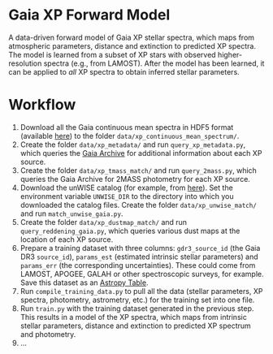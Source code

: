 Gaia XP Forward Model
=====================

A data-driven forward model of Gaia XP stellar spectra, which maps from atmospheric parameters, distance and extinction to predicted XP spectra. The model is learned from a subset of XP stars with observed higher-resolution spectra (e.g., from LAMOST). After the model has been learned, it can be applied to *all* XP spectra to obtain inferred stellar parameters.

Workflow
========

1. Download all the Gaia continuous mean spectra in HDF5 format (available [here](https://sdsc-users.flatironinstitute.org/~gaia/dr3/hdf5/XpContinuousMeanSpectrum/)) to the folder `data/xp_continuous_mean_spectrum/`.
2. Create the folder `data/xp_metadata/` and run `query_xp_metadata.py`, which queries the [Gaia Archive](https://gea.esac.esa.int/archive/) for additional information about each XP source.
3. Create the folder `data/xp_tmass_match/` and run `query_2mass.py`, which queries the Gaia Archive for 2MASS photometry for each XP source.
4. Download the unWISE catalog (for example, from [here](https://portal.nersc.gov/project/cosmo/data/unwise/neo6/unwise-catalog/cat/)). Set the environment variable `UNWISE_DIR` to the directory into which you downloaded the catalog files. Create the folder `data/xp_unwise_match/` and run `match_unwise_gaia.py`.
5. Create the folder `data/xp_dustmap_match/` and run `query_reddening_gaia.py`, which queries various dust maps at the location of each XP source.
6. Prepare a training dataset with three columns: `gdr3_source_id` (the Gaia DR3 `source_id`), `params_est` (estimated intrinsic stellar parameters) and `params_err` (the corresponding uncertainties). These could come from LAMOST, APOGEE, GALAH or other spectroscopic surveys, for example. Save this dataset as an [Astropy Table](https://docs.astropy.org/en/stable/table/index.html).
7. Run `compile_training_data.py` to pull all the data (stellar parameters, XP spectra, photometry, astrometry, etc.) for the training set into one file.
8. Run `train.py` with the training dataset generated in the previous step. This results in a model of the XP spectra, which maps from intrinsic stellar parameters, distance and extinction to predicted XP spectrum and photometry.
9. ...
